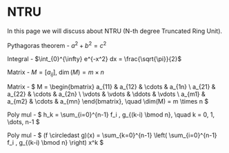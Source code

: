 # NTRU

In this page we will discuss about NTRU (N-th degree Truncated Ring Unit).

Pythagoras theorem - $a^2+b^2=c^2$

Integral - $\int_{0}^{\infty} e^{-x^2} dx = \frac{\sqrt{\pi}}{2}$

Matrix - $M = [a_{ij}], \ \dim(M) = m \times n$

Matrix - $
M =
\begin{bmatrix}
a_{11} & a_{12} & \cdots & a_{1n} \\
a_{21} & a_{22} & \cdots & a_{2n} \\
\vdots & \vdots & \ddots & \vdots \\
a_{m1} & a_{m2} & \cdots & a_{mn}
\end{bmatrix},
\quad \dim(M) = m \times n
$

Poly mul - $
h_k = \sum_{i=0}^{n-1} f_i \, g_{(k-i) \bmod n}, 
\quad k = 0, 1, \dots, n-1
$

Poly mul - $ (f \circledast g)(x) = \sum_{k=0}^{n-1} \left( \sum_{i=0}^{n-1} f_i \, g_{(k-i) \bmod n} \right) x^k $
